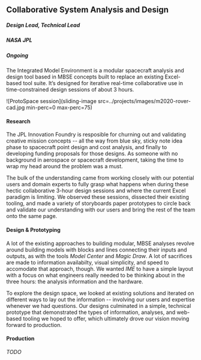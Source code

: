## Collaborative System Analysis and Design

##### Design Lead, Technical Lead

##### NASA JPL

##### Ongoing

The Integrated Model Environment is a modular spacecraft analysis and design tool based in MBSE concepts built to replace an existing Excel-based tool suite. It’s designed for iterative real-time collaborative use in time-constrained design sessions of about 3 hours.

![ProtoSpace session](sliding-image src=../projects/images/m2020-rover-cad.jpg min-perc=0 max-perc=75)

#### Research
The JPL Innovation Foundry is resposible for churning out and validating creative mission concepts -- all the way from blue sky, sticky note idea phase to spacecraft point design and cost analysis, and finally to developing funding proposals for those designs.
As someone with no background in aerospace or spacecraft development, taking the time to wrap my head around the problem was a must.

The bulk of the understanding came from working closely with our potential users and domain experts to fully grasp what happens when during these hectic collaborative 3-hour design sessions and where the current Excel paradigm is limiting. We observed these sessions, dissected their existing tooling, and made a variety of storyboards paper prototypes to circle back and validate our understanding with our users and bring the rest of the team onto the same page.

#### Design & Prototyping
A lot of the existing approaches to building modular, MBSE analyses revolve around building models with blocks and lines connecting their inputs and outputs, as with the tools _Model Center_ and _Magic Draw_. A lot of sacrifices are made to information availabilty, visual simplicity, and speed to accomodate that approach, though. We wanted _IME_ to have a simple layout with a focus on what engineers really needed to be thinking about in the three hours: the analysis information and the hardware.

To explore the design space, we looked at existing solutions and iterated on different ways to lay out the information -- involving our users and expertise whenever we had questions. Our designs culminated in a simple, technical prototype that demonstrated the types of information, analyses, and web-based tooling we hoped to offer, which ultimately drove our vision moving forward to production.

#### Production
_TODO_
